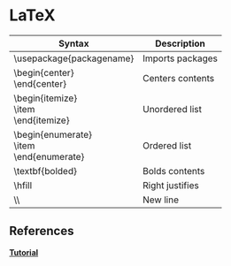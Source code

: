 # LaTeX

| Syntax                                         | Description      |
| ---------------------------------------------- | ---------------- |
| \usepackage{packagename}                       | Imports packages |
| \begin{center}<br>\end{center}                 | Centers contents |
| \begin{itemize}<br>\item <br>\end{itemize}     | Unordered list   |
| \begin{enumerate}<br>\item <br>\end{enumerate} | Ordered list     |
| \textbf{bolded}                                | Bolds contents   |
| \hfill                                         | Right justifies  |
| \\\                                            | New line         |

## References

**[Tutorial](https://www.latex-tutorial.com/tutorials/)**